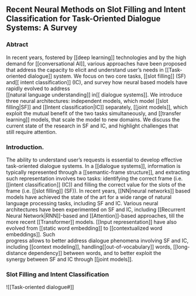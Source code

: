 ## Recent Neural Methods on Slot Filling and Intent Classification for Task-Oriented Dialogue Systems: A Survey
### Abtract
In recent years, fostered by [[deep learning]] technologies and by the high demand for [[conversational AI]], various approaches have been proposed that address the capacity to elicit and understand user’s needs in [[Task-oriented dialogue]] system. We focus on two core tasks, [[slot filling]] (SF) and[[ intent classification]] (IC), and survey how neural based models have rapidly evolved to address  
[[natural language understanding]] in[[ dialogue systems]]. We introduce three neural architectures: independent models, which model [[slot filling|SF]] and [[Intent classification|IC]] separately, [[joint models]], which exploit the mutual benefit of the two tasks simultaneously, and [[transfer learning]] models, that scale the model to new domains. We discuss the current state of the research in SF and IC, and highlight challenges that  
still require attention.
### Introduction.
The ability to understand user’s requests is essential to develop effective task-oriented dialogue systems. In a [[dialogue systems]], information is typically represented through a [[semantic-frame structure]], and extracting such representation involves two tasks: identifying the correct frame (i.e.  
[[intent classification]] (IC)) and filling the correct value for the slots of the frame (i.e. [[slot filling]] (SF)).
In recent years, [[NN|neural networks]] based models have achieved the state of the art for a wide range of natural language processing tasks, including SF and IC. Various neural architectures have been experimented on SF and IC, including [[Recurrent Neural Network|RNN]]-based and [[Attention]]-based approaches, till the more recent [[Transformer]] models. [[Input representation]] have also evolved from [[static word embedding]] to [[contextualized word embeddings]]. Such  
progress allows to better address dialogue phenomena involving SF and IC, including [[context modeling]], handling[[out-of-vocabulary]] words, [[long-distance dependency]] between words, and to better exploit the  
synergy between SF and IC through [[joint models]].
### Slot Filling and Intent Classification
![[Task-oriented dialogue#]]




